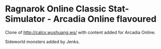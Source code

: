 # Ragnarok Online Classic Stat-Simulator - Arcadia Online flavoured

Clone of http://calcx.wushuang.ws/ with content added for Arcadia Online.

Sideworld monsters added by Jenks.
